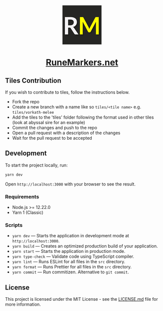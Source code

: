 <p align="center">
  <a href="https://runemarkers.net">
    <picture>
      <img src="./public/logo-128-background.png" height="128">
    </picture>
    <h1 align="center">RuneMarkers.net</h1>
  </a>
</p>

## Tiles Contribution

If you wish to contribute to tiles, follow the instructions below.

- Fork the repo
- Create a new branch with a name like so `tiles/<tile name>` e.g. `tiles/vorkath-melee`
- Add the tiles to the 'tiles' folder following the format used in other tiles (look at abyssal sire for an example)
- Commit the changes and push to the repo
- Open a pull request with a description of the changes
- Wait for the pull request to be accepted

## Development

To start the project locally, run:

```bash
yarn dev
```

Open `http://localhost:3000` with your browser to see the result.

### Requirements

- Node.js >= 12.22.0
- Yarn 1 (Classic)

### Scripts

- `yarn dev` — Starts the application in development mode at `http://localhost:3000`.
- `yarn build` — Creates an optimized production build of your application.
- `yarn start` — Starts the application in production mode.
- `yarn type-check` — Validate code using TypeScript compiler.
- `yarn lint` — Runs ESLint for all files in the `src` directory.
- `yarn format` — Runs Prettier for all files in the `src` directory.
- `yarn commit` — Run commitizen. Alternative to `git commit`.

## License

This project is licensed under the MIT License - see the [LICENSE.md](LICENSE.md) file for more information.
